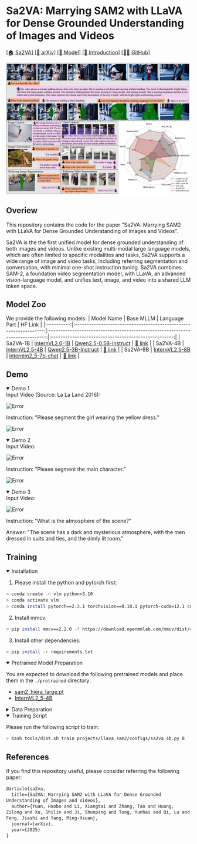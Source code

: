 # Sa2VA: Marrying SAM2 with LLaVA for Dense Grounded Understanding of Images and Videos

[\[🏠 Sa2VA\]](https://lxtgh.github.io/project/sa2va)  [\[📜 arXiv\]](https://arxiv.org/abs/2501.04001) [\[🤗 Model\]](https://huggingface.co/ByteDance/Sa2VA-4B) [\[🎥 Introduction\]]() [\[🧑‍💻 GitHub\]](https://github.com/magic-research/Sa2VA)

![Teaser](assets/images/teaser.jpg)

## Overiew
This repository contains the code for the paper "Sa2VA: Marrying SAM2 with LLaVA for Dense Grounded Understanding of Images and Videos".

Sa2VA is the the first unified model for dense grounded understanding of both images and videos. Unlike existing multi-modal large language models, which are often limited to specific modalities and tasks, Sa2VA supports a wide range of image and video tasks, including referring segmentation and conversation, with minimal one-shot instruction tuning. Sa2VA combines SAM-2, a foundation video segmentation model, with LLaVA, an advanced vision-language model, and unifies text, image, and video into a shared LLM token space.

## Model Zoo
We provide the following models:
| Model Name |                             Base MLLM                             |                                 Language Part                                 |                       HF Link                        |
|:----------:|:-----------------------------------------------------------------:|:-----------------------------------------------------------------------------:|:----------------------------------------------------:|
|  Sa2VA-1B  | [InternVL2.0-1B](https://huggingface.co/OpenGVLab/InternVL2-1B) |   [Qwen2.5-0.5B-Instruct](https://huggingface.co/Qwen/Qwen2.5-0.5B-Instruct)    | [🤗 link](https://huggingface.co/ByteDance/Sa2VA-1B) |
|  Sa2VA-4B  | [InternVL2.5-4B](https://huggingface.co/OpenGVLab/InternVL2_5-4B) |    [Qwen2.5-3B-Instruct](https://huggingface.co/Qwen/Qwen2.5-3B-Instruct)     | [🤗 link](https://huggingface.co/ByteDance/Sa2VA-4B) |
|  Sa2VA-8B  | [InternVL2.5-8B](https://huggingface.co/OpenGVLab/InternVL2_5-8B) |  [internlm2_5-7b-chat](https://huggingface.co/internlm/internlm2_5-7b-chat)   | [🤗 link](https://huggingface.co/ByteDance/Sa2VA-8B) |


## Demo

<details open>
<summary>Demo 1</summary>
Input Video (Source: La La Land 2016):

![Error](assets/videos/exp_1_img.gif)

Instruction: "Please segment the girl wearing the yellow dress."

![Error](assets/videos/exp_1_vis.gif)
</details>

<details open>
<summary>Demo 2</summary>
Input Video:

![Error](assets/videos/exp_2_img.gif)

Instruction: "Please segment the main character."

![Error](assets/videos/exp_2_vis.gif)
</details>

<details open>
<summary>Demo 3</summary>
Input Video:

![Error](assets/videos/gf_exp1.gif)

Instruction: "What is the atmosphere of the scene?"

Answer: "The scene has a dark and mysterious atmosphere, with the men dressed in suits and ties, and the dimly lit room."
</details>



## Training
<details open>
<summary>Installation</summary>

1. Please install the python and pytorch first:
```bash
> conda create -n vlm python=3.10
> conda activate vlm
> conda install pytorch==2.3.1 torchvision==0.18.1 pytorch-cuda=12.1 cuda -c pytorch  -c "nvidia/label/cuda-12.1.0" -c "nvidia/label/cuda-12.1.1"
```

2. Install mmcv:
```bash
> pip install mmcv==2.2.0 -f https://download.openmmlab.com/mmcv/dist/cu121/torch2.3/index.html
```

3. Install other dependencies:
```bash
> pip install -r requirements.txt
```
</details>

<details open>
<summary>Pretrained Model Preparation</summary>

You are expected to download the following pretrained models and place them in the `./pretrained` directory:
- [sam2_hiera_large.pt](https://huggingface.co/facebook/sam2-hiera-large)
- [InternVL2_5-4B](https://huggingface.co/OpenGVLab/InternVL2_5-4B)

</details>

<details>
<summary>Data Preparation</summary>

(TODO) Please download the training datasets and place them in the `data` directory. The download link is [here](https://huggingface.co/datasets/Dense-World/Sa2VA-Training).

</details>


<details open>
<summary>Training Script</summary>

Please run the following script to train:
```bash
> bash tools/dist.sh train projects/llava_sam2/configs/sa2va_4b.py 8
```
</details>


## References
If you find this repository useful, please consider referring the following paper:
```
@article{sa2va,
  title={Sa2VA: Marrying SAM2 with LLaVA for Dense Grounded Understanding of Images and Videos},
  author={Yuan, Haobo and Li, Xiangtai and Zhang, Tao and Huang, Zilong and Xu, Shilin and Ji, Shunping and Tong, Yunhai and Qi, Lu and Feng, Jiashi and Yang, Ming-Hsuan},
  journal={arXiv},
  year={2025}
}
```
